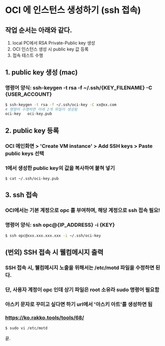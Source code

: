 # OCI 에 인스턴스 생성하기 (ssh 접속)

## 작업 순서는 아래와 같다.
1. local PC에서 RSA Private-Public key 생성
2. OCI 인스턴스 생성 시 public key 값 등록
3. 접속 테스트 수행

## 1. public key 생성 (mac)
### 명령어 양식: ssh-keygen -t rsa -f ~/.ssh/{KEY_FILENAME} -C {USER_ACCOUNT}
``` bash
$ ssh-keygen -t rsa -f ~/.ssh/oci-key -C xx@xx.com
# 명령어 수행하면 아래 2개 파일이 생성됨
oci-key   oci-key.pub
```

## 2. public key 등록
### OCI 메인화면 > 'Create VM instance' > Add SSH keys > Paste public keys 선택
### 1에서 생성한 public key의 값을 복사하여 붙혀 넣기
```
$ cat ~/.ssh/oci-key.pub
```

## 3. ssh 접속
### OCI에서는 기본 계정으로 opc 를 부여하며, 해당 계정으로 ssh 접속 필요!
### 명령어 양식: ssh opc@{IP_ADDRESS} -i {KEY}
``` bash
$ ssh opc@xxx.xxx.xxx.xxx -i ~/.ssh/oci-key
```

## (번외) SSH 접속 시 웰컴메시지 출력
### SSH 접속 시, 웰컴메시지 노출을 위해서는 /etc/motd 파일을 수정하면 된다.
### 단, 사용자 계정이 opc 인데 상기 파일은 root 소유라 sudo 명령어 필요함
### 아스키 문자로 꾸미고 싶다면 하기 url에서 '아스키 아트'를 생성하면 됨
### https://ko.rakko.tools/tools/68/
``` bash
$ sudo vi /etc/motd
```

끝.
